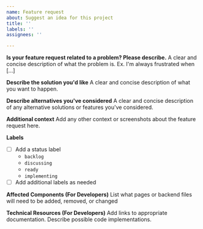 ```yaml
---
name: Feature request
about: Suggest an idea for this project
title: ''
labels: ''
assignees: ''

---
```


**Is your feature request related to a problem? Please describe.**
A clear and concise description of what the problem is. Ex. I'm always frustrated when [...]

**Describe the solution you'd like**
A clear and concise description of what you want to happen.

**Describe alternatives you've considered**
A clear and concise description of any alternative solutions or features you've considered.

**Additional context**
Add any other context or screenshots about the feature request here.

**Labels**
- [ ] Add a status label
  - `backlog`
  - `discussing`
  - `ready`
  - `implementing`
- [ ] Add additional labels as needed

**Affected Components (For Developers)**
List what pages or backend files will need to be added, removed, or changed

**Technical Resources (For Developers)**
Add links to appropriate documentation. Describe possible code implementations. 

